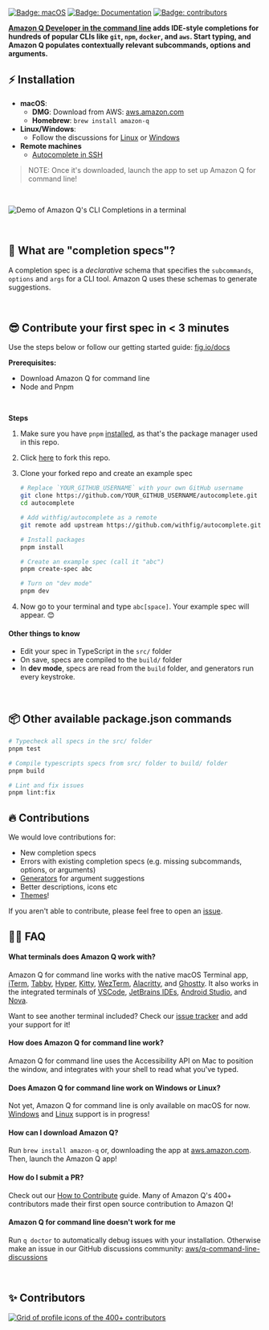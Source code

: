 [![Badge: macOS](https://img.shields.io/badge/os-%20macOS-light)](#)
[![Badge: Documentation](https://img.shields.io/badge/documentation-black)](https://fig.io/docs/)
[![Badge: contributors](https://img.shields.io/github/contributors/withfig/autocomplete)](#Contributors)

**[Amazon Q Developer in the command line](https://docs.aws.amazon.com/amazonq/latest/qdeveloper-ug/command-line-getting-started-installing.html)
adds IDE-style completions for hundreds of popular CLIs like `git`, `npm`,
`docker`, and `aws`. Start typing, and Amazon Q populates contextually relevant
subcommands, options and arguments.**

## ⚡️ Installation

- **macOS**:
  - **DMG**: Download from AWS:
    [aws.amazon.com](https://docs.aws.amazon.com/amazonq/latest/qdeveloper-ug/command-line-getting-started-installing.html)
  - **Homebrew**: `brew install amazon-q`
- **Linux/Windows**:
  - Follow the discussions for
    [Linux](https://github.com/aws/q-command-line-discussions/discussions/14) or
    [Windows](https://github.com/aws/q-command-line-discussions/discussions/15)
- **Remote machines**
  - [Autocomplete in SSH](https://docs.aws.amazon.com/amazonq/latest/qdeveloper-ug/command-line-autocomplete-ssh.html)

> NOTE: Once it's downloaded, launch the app to set up Amazon Q for command
> line!

<br/>

![Demo of Amazon Q's CLI Completions in a terminal](https://docs.aws.amazon.com/images/amazonq/latest/qdeveloper-ug/images/command-line-completions.gif)

<br/>

## 👋 What are "completion specs"?

A completion spec is a _declarative_ schema that specifies the `subcommands`,
`options` and `args` for a CLI tool. Amazon Q uses these schemas to generate
suggestions.

<br/>

## 😎 Contribute your first spec in < 3 minutes

Use the steps below or follow our getting started guide:
[fig.io/docs](https://fig.io/docs)

**Prerequisites:**

- Download Amazon Q for command line
- Node and Pnpm

<br/>

**Steps**

1. Make sure you have `pnpm` [installed](https://pnpm.io/installation), as
   that's the package manager used in this repo.

2. Click [here](https://GitHub.com/withfig/autocomplete/fork/) to fork this
   repo.

3. Clone your forked repo and create an example spec

   ```bash
   # Replace `YOUR_GITHUB_USERNAME` with your own GitHub username
   git clone https://github.com/YOUR_GITHUB_USERNAME/autocomplete.git autocomplete
   cd autocomplete

   # Add withfig/autocomplete as a remote
   git remote add upstream https://github.com/withfig/autocomplete.git

   # Install packages
   pnpm install

   # Create an example spec (call it "abc")
   pnpm create-spec abc

   # Turn on "dev mode"
   pnpm dev
   ```

4. Now go to your terminal and type `abc[space]`. Your example spec will appear.
   😊

#### Other things to know

- Edit your spec in TypeScript in the `src/` folder
- On save, specs are compiled to the `build/` folder
- In **dev mode**, specs are read from the `build` folder, and generators run
  every keystroke.

<br>

## 📦 Other available package.json commands

```bash
# Typecheck all specs in the src/ folder
pnpm test

# Compile typescripts specs from src/ folder to build/ folder
pnpm build

# Lint and fix issues
pnpm lint:fix
```

## 🔥 Contributions

We would love contributions for:

- New completion specs
- Errors with existing completion specs (e.g. missing subcommands, options, or
  arguments)
- [Generators](https://fig.io/docs/getting-started/generating-argument-suggestions)
  for argument suggestions
- Better descriptions, icons etc
- [Themes](https://github.com/withfig/themes)!

If you aren't able to contribute, please feel free to open an
[issue](https://github.com/withfig/autocomplete/issues/new/choose).

## 🙋‍♀️ FAQ

#### What terminals does Amazon Q work with?

Amazon Q for command line works with the native macOS Terminal app, [iTerm],
[Tabby], [Hyper], [Kitty], [WezTerm], [Alacritty], and [Ghostty]. It also works in the
integrated terminals of [VSCode], [JetBrains IDEs], [Android Studio], and
[Nova].

[iterm]: https://iterm2.com
[tabby]: https://tabby.sh
[hyper]: https://hyper.is
[kitty]: https://sw.kovidgoyal.net/kitty
[wezterm]: https://wezfurlong.org/wezterm/
[ghostty]: https://ghostty.org/
[alacritty]: <https://alacritty.org/>
[vscode]: <https://code.visualstudio.com/>
[jetbrains ides]: <https://www.jetbrains.com/>
[android studio]: <https://developer.android.com/studio>
[nova]: <https://nova.app/>

Want to see another terminal included? Check our
[issue tracker](https://github.com/aws/q-command-line-discussions) and add your
support for it!

#### How does Amazon Q for command line work?

Amazon Q for command line uses the Accessibility API on Mac to position the
window, and integrates with your shell to read what you've typed.

#### Does Amazon Q for command line work on Windows or Linux?

Not yet, Amazon Q for command line is only available on macOS for now.
[Windows](https://github.com/aws/q-command-line-discussions/discussions/15) and
[Linux](https://github.com/aws/q-command-line-discussions/discussions/14)
support is in progress!

#### How can I download Amazon Q?

Run `brew install amazon-q` or, downloading the app at
[aws.amazon.com](https://docs.aws.amazon.com/amazonq/latest/qdeveloper-ug/command-line-getting-started-installing.html).
Then, launch the Amazon Q app!

#### How do I submit a PR?

Check out our
[How to Contribute](https://fig.io/docs/getting-started/contributing) guide.
Many of Amazon Q's 400+ contributors made their first open source contribution
to Amazon Q!

#### Amazon Q for command line doesn't work for me

Run `q doctor` to automatically debug issues with your installation. Otherwise
make an issue in our GitHub discussions community:
[aws/q-command-line-discussions](https://github.com/aws/q-command-line-discussions/discussions)

<br/>

## ✨ Contributors

<a href="https://github.com/withfig/autocomplete/graphs/contributors">
  <img alt="Grid of profile icons of the 400+ contributors" src="https://contrib.rocks/image?repo=withfig/autocomplete" />
</a>
